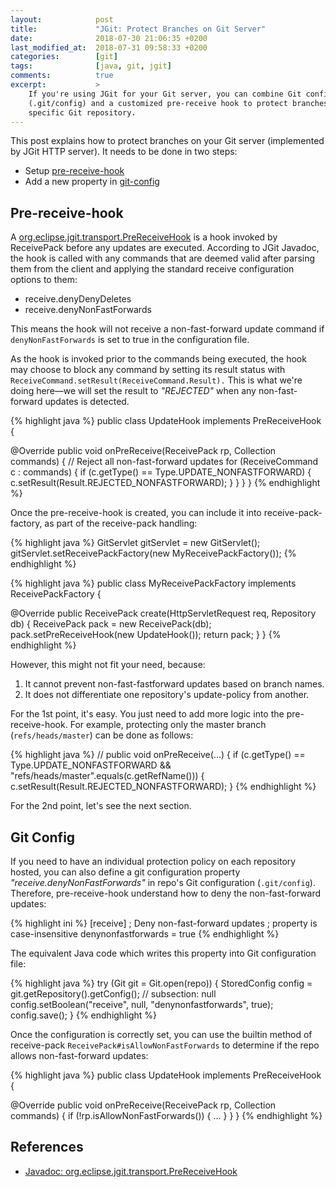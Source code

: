 ```yaml
---
layout:            post
title:             "JGit: Protect Branches on Git Server"
date:              2018-07-30 21:06:35 +0200
last_modified_at:  2018-07-31 09:58:33 +0200
categories:        [git]
tags:              [java, git, jgit]
comments:          true
excerpt:           >
    If you're using JGit for your Git server, you can combine Git config
    (.git/config) and a customized pre-receive hook to protect branches on a
    specific Git repository.
---
```


This post explains how to protect branches on your Git server (implemented by
JGit HTTP server). It needs to be done in two steps:

- Setup [pre-receive-hook](#pre-receive-hook)
- Add a new property in [git-config](#git-config)

## Pre-receive-hook

A [org.eclipse.jgit.transport.PreReceiveHook][javadoc-PreReceiveHook] is a hook
invoked by ReceivePack before any updates are executed. According to JGit
Javadoc, the hook is called with
any commands that are deemed valid after parsing them from the client and
applying the standard receive configuration options to them:

- receive.denyDenyDeletes
- receive.denyNonFastForwards

This means the hook will not receive a non-fast-forward update command if
`denyNonFastForwards` is set to true in the configuration file.

As the hook is invoked prior to the commands being executed, the hook may choose
to block any command by setting its result status with
`ReceiveCommand.setResult(ReceiveCommand.Result).` This is what we're doing
here—we will set the result to _"REJECTED"_ when any non-fast-forward updates is
detected.

{% highlight java %}
public class UpdateHook implements PreReceiveHook {

  @Override
  public void onPreReceive(ReceivePack rp,
      Collection<ReceiveCommand> commands) {
    // Reject all non-fast-forward updates
    for (ReceiveCommand c : commands) {
      if (c.getType() == Type.UPDATE_NONFASTFORWARD) {
        c.setResult(Result.REJECTED_NONFASTFORWARD);
      }
    }
  }
}
{% endhighlight %}

Once the pre-receive-hook is created, you can include it into
receive-pack-factory, as part of the receive-pack handling:

{% highlight java %}
GitServlet gitServlet = new GitServlet();
gitServlet.setReceivePackFactory(new MyReceivePackFactory());
{% endhighlight %}

{% highlight java %}
public class MyReceivePackFactory
    implements ReceivePackFactory<HttpServletRequest> {

  @Override
  public ReceivePack create(HttpServletRequest req, Repository db) {
    ReceivePack pack = new ReceivePack(db);
    pack.setPreReceiveHook(new UpdateHook());
    return pack;
  }
}
{% endhighlight %}

However, this might not fit your need, because:

1. It cannot prevent non-fast-fastforward updates based on branch names.
2. It does not differentiate one repository's update-policy from another.

For the 1st point, it's easy. You just need to add more logic into the
pre-receive-hook. For example, protecting only the master branch
(`refs/heads/master`) can be done as follows:

{% highlight java %}
// public void onPreReceive(...) {
if (c.getType() == Type.UPDATE_NONFASTFORWARD
    && "refs/heads/master".equals(c.getRefName())) {
  c.setResult(Result.REJECTED_NONFASTFORWARD);
}
{% endhighlight %}

For the 2nd point, let's see the next section.

## Git Config

If you need to have an individual protection policy on each repository hosted,
you can also define a git configuration property _"receive.denyNonFastForwards"_
in repo's Git configuration (`.git/config`). Therefore, pre-receive-hook
understand how to deny the non-fast-forward updates:

{% highlight ini %}
[receive]
  ; Deny non-fast-forward updates
  ; property is case-insensitive
  denynonfastforwards = true
{% endhighlight %}

The equivalent Java code which writes this property into Git configuration file:

{% highlight java %}
try (Git git = Git.open(repo)) {
  StoredConfig config = git.getRepository().getConfig();
  // subsection: null
  config.setBoolean("receive", null, "denynonfastforwards", true);
  config.save();
}
{% endhighlight %}

Once the configuration is correctly set, you can use the builtin method of
receive-pack `ReceivePack#isAllowNonFastForwards` to determine if the repo
allows non-fast-forward updates:

{% highlight java %}
public class UpdateHook implements PreReceiveHook {

  @Override
  public void onPreReceive(ReceivePack rp, Collection<ReceiveCommand> commands) {
    if (!rp.isAllowNonFastForwards()) { ... }
  }
}
{% endhighlight %}

## References

- [Javadoc: org.eclipse.jgit.transport.PreReceiveHook][javadoc-PreReceiveHook]

[javadoc-PreReceiveHook]: http://download.eclipse.org/jgit/site/5.0.1.201806211838-r/apidocs/org/eclipse/jgit/transport/PreReceiveHook.html
